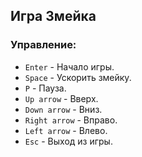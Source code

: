 ## Игра Змейка 
### Управление:

- `Enter` - Начало игры.
- `Space` - Ускорить змейку.
- `P` - Пауза.
- `Up arrow` - Вверх.
- `Down arrow` - Вниз.
- `Right arrow` - Вправо.
- `Left arrow` - Влево.
- `Esc` - Выход из игры.